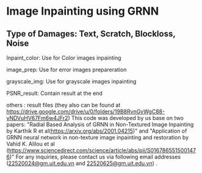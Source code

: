 # Image Inpainting using GRNN 

## Type of Damages: Text, Scratch, Blockloss, Noise

Inpaint_color: Use for Color images inpainting

image_prep: Use for error images prepareration

grayscale_img: Use for grayscale images inpainting

PSNR_result: Contain result at the end

others : result files (they also can be found at https://drive.google.com/drive/u/0/folders/19B8RvnGvWgC88-yNDVuHV67Fm6w4JFr2)
This code was developed by us base on two papers: "Radial Based Analysis of GRNN in Non-Textured Image Inpainting by Karthik R et al(https://arxiv.org/abs/2001.04215)" and "Application of GRNN neural network in non-texture image inpainting
and restoration by Vahid K. Alilou et al (https://www.sciencedirect.com/science/article/abs/pii/S0167865515001476)" For any inquiries, please contact us via following email addresses (22520024@gm.uit.edu.vn and 22520625@gm.uit.edu.vn) .
